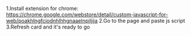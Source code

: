 1.Install extension for chrome:
	https://chrome.google.com/webstore/detail/custom-javascript-for-web/poakhlngfciodnhlhhgnaaelnpjljija
2.Go to the page and paste js script
3.Refresh card and it's ready to go
